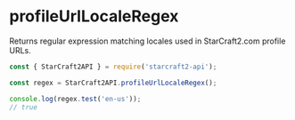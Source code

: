 # profileUrlLocaleRegex

Returns regular expression matching locales used in StarCraft2.com profile URLs.

```js
const { StarCraft2API } = require('starcraft2-api');

const regex = StarCraft2API.profileUrlLocaleRegex();

console.log(regex.test('en-us'));
// true
```